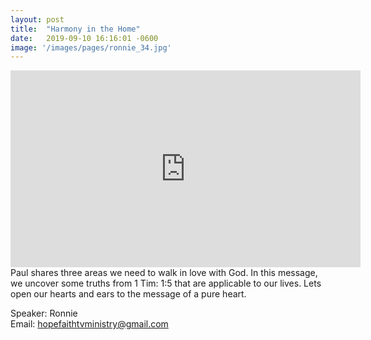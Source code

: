 ```yaml
---
layout: post
title:  "Harmony in the Home"
date:   2019-09-10 16:16:01 -0600
image: '/images/pages/ronnie_34.jpg'
---
```

<iframe width="560" height="315" src="https://www.youtube.com/embed/RNjTO68Yp_0" frameborder="0" allow="accelerometer; autoplay; encrypted-media; gyroscope; picture-in-picture" allowfullscreen></iframe>
Paul shares three areas we need to walk in love with God. In this message, we uncover some truths from 1 Tim: 1:5 that are applicable to our lives. Lets open our hearts and ears to the message of a pure heart.

Speaker: Ronnie <br>
Email: hopefaithtvministry@gmail.com 
